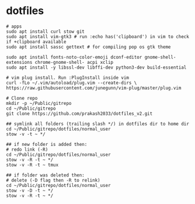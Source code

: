 # dotfiles

    # apps
    sudo apt install curl stow git
    sudo apt install vim-gtk3 # run :echo has('clipboard') in vim to check if +clipboard available
    sudo apt install sassc gettext # for compiling pop os gtk theme
    
    sudo apt install fonts-noto-color-emoji dconf-editor gnome-shell-extensions chrome-gnome-shell- acpi xclip
    sudo apt install -y libssl-dev libffi-dev python3-dev build-essential
    
    # vim plug install. Run :PlugInstall inside vim
    curl -fLo ~/.vim/autoload/plug.vim --create-dirs \
    https://raw.githubusercontent.com/junegunn/vim-plug/master/plug.vim
    
    # Clone repo
    mkdir -p ~/Public/gitrepo 
    cd ~/Public/gitrepo
    git clone https://github.com/prakash2033/dotfiles_v2.git
    
    ## symlink all folders (trailing slash */) in dotfiles dir to home dir
    cd ~/Public/gitrepo/dotfiles/normal_user
    stow -v -t ~ */

    ## if new folder is added then:
    # redo link (-R)
    cd ~/Public/gitrepo/dotfiles/normal_user
    stow -v -R -t ~ */
    stow -v -R -t ~ tmux
    
    ## if folder was deleted then:
    # delete (-D flag then -R to relink)
    cd ~/Public/gitrepo/dotfiles/normal_user
    stow -v -D -t ~ */
    stow -v -R -t ~ */
